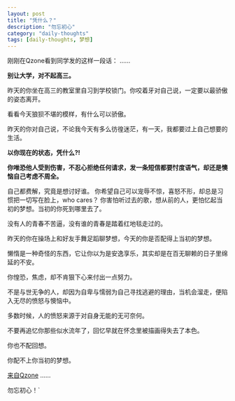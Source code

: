 ```yaml
---
layout: post
title: "凭什么？"
description: "勿忘初心"
category: "daily-thoughts"
tags: [daily-thoughts, 梦想]
---
```

刚刚在Qzone看到同学发的这样一段话：
……

**别让大学，对不起高三。**

昨天的你坐在高三的教室里自习到学校锁门。你咬着牙对自己说，一定要以最骄傲的姿态离开。

看看今天狼狈不堪的模样，有什么可以骄傲。 

昨天的你对自己说，不论我今天有多么彷徨迷茫，有一天，我都要过上自己想要的生活。

**以你现在的状态，凭什么?!**

**你唯恐他人受到伤害，不忍心拒绝任何请求，发一条短信都要忖度语气，却还是懊恼自己考虑不周全。**

自己都费解，究竟是想讨好谁。 你希望自己可以宠辱不惊，喜怒不形，却总是习惯把一切写在脸上，who cares？ 你害怕听过去的歌，想从前的人，更怕忆起当初的梦想。当初的你死到哪里去了。

没有人的青春不苦逼，没有谁的青春是踏着红地毯走过的。

昨天的你在操场上和好友手舞足蹈聊梦想，今天的你是否配得上当初的梦想。 

懒惰是一种奇怪的东西，它让你以为是安逸享乐，其实却是在百无聊赖的日子里绵延的不安。

你惶恐，焦虑，却不肯狠下心来付出一点努力。 

不是与世无争的人，却因为自卑与懦弱为自己寻找逃避的理由，当机会溜走，便陷入无尽的愤怒与懊恼中。

多数时候，人的愤怒来源于对自身无能的无可奈何。 

不要再追忆你那些似水流年了，回忆早就在怀念里被描画得失去了本色。

你也不配回想。

你配不上你当初的梦想。

[来自Qzone](http://qzone.qq.com)
……

勿忘初心！`

